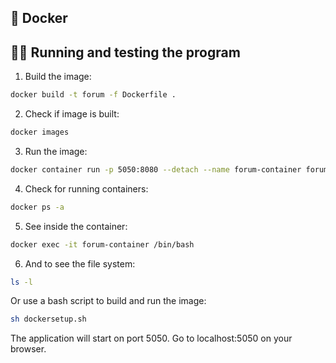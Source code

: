 ## 🐋 Docker
## 🏃‍♂️ Running and testing the program

1. Build the image:

```bash
docker build -t forum -f Dockerfile .
```

2. Check if image is built:

```bash
docker images
```

3. Run the image:

```bash
docker container run -p 5050:8080 --detach --name forum-container forum
```

4. Check for running containers:

```bash
docker ps -a
```

5. See inside the container:

```bash
docker exec -it forum-container /bin/bash
```

6. And to see the file system:

```bash
ls -l
```


Or use a bash script to build and run the image:

```bash
sh dockersetup.sh
```

The application will start on port 5050. Go to localhost:5050 on your browser.